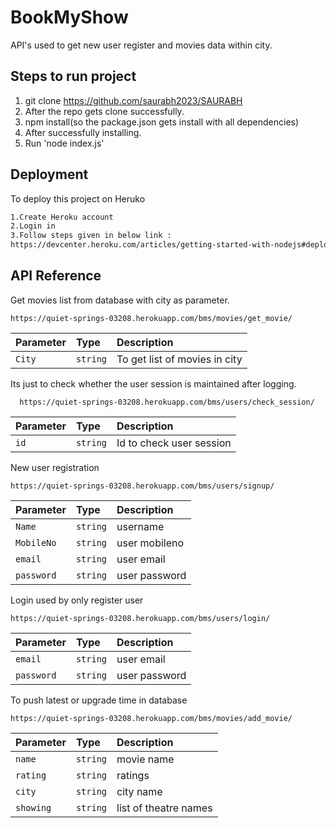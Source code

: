 
# BookMyShow 

API's used to get new user register and movies data within city.


## Steps to run project

1. git clone https://github.com/saurabh2023/SAURABH
2. After the repo gets clone successfully.
3. npm install(so the package.json gets install with all dependencies)
4. After successfully installing.
5. Run 'node index.js' 



## Deployment

To deploy this project on Heruko

```bash
1.Create Heroku account
2.Login in 
3.Follow steps given in below link :
https://devcenter.heroku.com/articles/getting-started-with-nodejs#deploy-the-app
```


## API Reference

Get movies list from database with city as parameter.

```http
https://quiet-springs-03208.herokuapp.com/bms/movies/get_movie/
```

| Parameter | Type     | Description                |
| :-------- | :------- | :------------------------- |
| `City` | `string` | To get list of movies in city|

Its just to check whether the user session is maintained after logging.
```http
  https://quiet-springs-03208.herokuapp.com/bms/users/check_session/
```

| Parameter | Type     | Description                       |
| :-------- | :------- | :-------------------------------- |
| `id`      | `string` | Id to check user session |

New user registration

```http
https://quiet-springs-03208.herokuapp.com/bms/users/signup/
```

| Parameter | Type     | Description                |
| :-------- | :------- | :------------------------- |
| `Name` | `string` | username |
| `MobileNo` | `string` | user mobileno |
| `email` | `string` | user email |
| `password` | `string` | user password |

Login used by only register user
```http
https://quiet-springs-03208.herokuapp.com/bms/users/login/
```

| Parameter | Type     | Description                |
| :-------- | :------- | :------------------------- |
| `email` | `string` | user email |
| `password` | `string` | user password |

To push latest or upgrade time in database
```http
https://quiet-springs-03208.herokuapp.com/bms/movies/add_movie/
```
| Parameter | Type     | Description                |
| :-------- | :------- | :------------------------- |
| `name` | `string` | movie name |
| `rating` | `string` | ratings |
| `city` | `string` | city name |
| `showing` | `string` | list of theatre names |